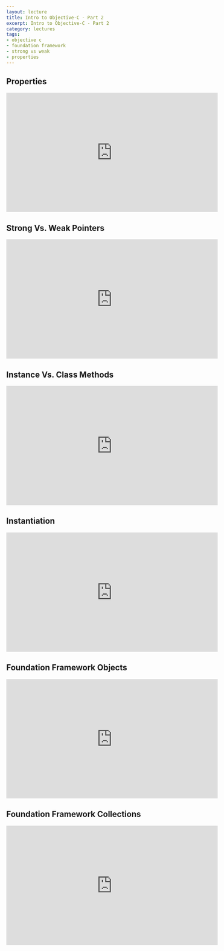 ```yaml
---
layout: lecture
title: Intro to Objective-C - Part 2
excerpt: Intro to Objective-C - Part 2
category: lectures
tags:
- objective c
- foundation framework
- strong vs weak
- properties
---
```

## Properties

<iframe width="560" height="315" src="http://www.youtube.com/embed/usMDPUCI86g?rel=0" frameborder="0" allowfullscreen></iframe>

## Strong Vs. Weak Pointers

<iframe width="560" height="315" src="http://www.youtube.com/embed/7SX6mTskHtk?rel=0" frameborder="0" allowfullscreen></iframe>

## Instance Vs. Class Methods

<iframe width="560" height="315" src="http://www.youtube.com/embed/bKlGSko5C0c?rel=0" frameborder="0" allowfullscreen></iframe>

## Instantiation

<iframe width="560" height="315" src="http://www.youtube.com/embed/EeBC4pJOEg8?rel=0" frameborder="0" allowfullscreen></iframe>

## Foundation Framework Objects

<iframe width="560" height="315" src="http://www.youtube.com/embed/tkTD0EItIqA?rel=0" frameborder="0" allowfullscreen></iframe>

## Foundation Framework Collections

<iframe width="560" height="315" src="http://www.youtube.com/embed/rvULryB_6Kg?rel=0" frameborder="0" allowfullscreen></iframe>